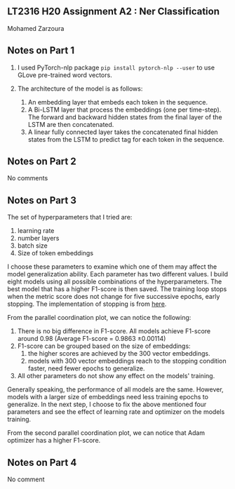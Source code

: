 ## LT2316 H20 Assignment A2 : Ner Classification

Mohamed Zarzoura

## Notes on Part 1

1. I used PyTorch-nlp package `pip install pytorch-nlp --user` to use GLove pre-trained word vectors.

2. The architecture of the model is as follows:

   1. An embedding layer that embeds each token in the sequence.
   2. A Bi-LSTM layer that process the embeddings (one per time-step). The forward and backward hidden states from the final layer of the LSTM are then concatenated.
   3. A linear fully connected layer takes the concatenated final hidden states from the LSTM to predict tag for each token in the sequence.

## Notes on Part 2

No comments

## Notes on Part 3

The set of hyperparameters that I tried are:

1. learning rate
2. number layers
3. batch size
4. Size of token embeddings

I choose these parameters to examine which one of them may affect the model generalization ability. Each parameter has two different values. I build eight models using all possible combinations of the hyperparameters. The best model that has a higher F1-score is then saved. The training loop stops when the metric score does not change for five successive epochs, early stopping. The implementation of stopping is from [here](https://gist.github.com/stefanonardo/693d96ceb2f531fa05db530f3e21517d).

From the parallel coordination plot, we can notice the following:

1. There is no big difference in F1-score. All models achieve F1-score around 0.98 (Average F1-score = 0.9863 ±0.00114)
2. F1-score can be grouped based on the size of embeddings:
   1. the higher scores are achieved by the 300 vector embeddings.
   2. models with 300 vector embeddings reach to the stopping condition faster, need fewer epochs to generalize.
3. All other parameters do not show any effect on the models' training.

Generally speaking, the performance of all models are the same. However, models with a larger size of embeddings need less training epochs to generalize. In the next step, I choose to fix the above mentioned four parameters and see the effect of learning rate and optimizer on the models training.

From the second parallel coordination plot, we can notice that Adam optimizer has a higher F1-score.

## Notes on Part 4

No comment
